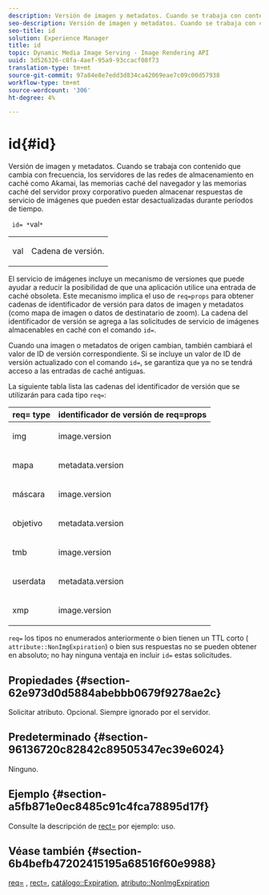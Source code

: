 ```yaml
---
description: Versión de imagen y metadatos. Cuando se trabaja con contenido que cambia con frecuencia, los servidores de las redes de almacenamiento en caché como Akamai, las memorias caché del navegador y las memorias caché del servidor proxy corporativo pueden almacenar respuestas de servicio de imágenes que pueden estar desactualizadas durante períodos de tiempo.
seo-description: Versión de imagen y metadatos. Cuando se trabaja con contenido que cambia con frecuencia, los servidores de las redes de almacenamiento en caché como Akamai, las memorias caché del navegador y las memorias caché del servidor proxy corporativo pueden almacenar respuestas de servicio de imágenes que pueden estar desactualizadas durante períodos de tiempo.
seo-title: id
solution: Experience Manager
title: id
topic: Dynamic Media Image Serving - Image Rendering API
uuid: 3d526326-c8fa-4aef-95a9-93ccacf08f73
translation-type: tm+mt
source-git-commit: 97a84e8e7edd3d834ca42069eae7c09c00d57938
workflow-type: tm+mt
source-wordcount: '306'
ht-degree: 4%

---
```



# id{#id}

Versión de imagen y metadatos. Cuando se trabaja con contenido que cambia con frecuencia, los servidores de las redes de almacenamiento en caché como Akamai, las memorias caché del navegador y las memorias caché del servidor proxy corporativo pueden almacenar respuestas de servicio de imágenes que pueden estar desactualizadas durante períodos de tiempo.

` id= *`val`*`

<table id="simpletable_3A6EBDA15B004636804E1ACEF952479A"> 
 <tr class="strow"> 
  <td class="stentry"> <p> <span class="codeph"> <span class="varname"> val  </span> </span> </p> </td> 
  <td class="stentry"> <p>Cadena de versión. </p> </td> 
 </tr> 
</table>

El servicio de imágenes incluye un mecanismo de versiones que puede ayudar a reducir la posibilidad de que una aplicación utilice una entrada de caché obsoleta. Este mecanismo implica el uso de `req=props` para obtener cadenas de identificador de versión para datos de imagen y metadatos (como mapa de imagen o datos de destinatario de zoom). La cadena del identificador de versión se agrega a las solicitudes de servicio de imágenes almacenables en caché con el comando `id=`.

Cuando una imagen o metadatos de origen cambian, también cambiará el valor de ID de versión correspondiente. Si se incluye un valor de ID de versión actualizado con el comando `id=`, se garantiza que ya no se tendrá acceso a las entradas de caché antiguas.

La siguiente tabla lista las cadenas del identificador de versión que se utilizarán para cada tipo `req=`:

<table id="table_AE39BEBE18864880BBBF1C4F16785E2D"> 
 <thead> 
  <tr> 
   <th class="entry"> <b> req= type</b> </th> 
   <th class="entry"> <b> identificador de versión de req=props</b> </th> 
  </tr> 
 </thead>
 <tbody> 
  <tr> 
   <td> <p> img </p> </td> 
   <td> <p> image.version </p> </td> 
  </tr> 
  <tr> 
   <td> <p> mapa </p> </td> 
   <td> <p> metadata.version </p> </td> 
  </tr> 
  <tr> 
   <td> <p> máscara </p> </td> 
   <td> <p> image.version </p> </td> 
  </tr> 
  <tr> 
   <td> <p> objetivo </p> </td> 
   <td> <p> metadata.version </p> </td> 
  </tr> 
  <tr> 
   <td> <p> tmb </p> </td> 
   <td> <p> image.version </p> </td> 
  </tr> 
  <tr> 
   <td> <p> userdata </p> </td> 
   <td> <p> metadata.version </p> </td> 
  </tr> 
  <tr> 
   <td> <p> xmp </p> </td> 
   <td> <p> image.version </p> </td> 
  </tr> 
 </tbody> 
</table>

`req=` los tipos no enumerados anteriormente o bien tienen un TTL corto (  `attribute::NonImgExpiration`) o bien sus respuestas no se pueden obtener en absoluto; no hay ninguna ventaja en incluir  `id=` estas solicitudes.

## Propiedades {#section-62e973d0d5884abebbb0679f9278ae2c}

Solicitar atributo. Opcional. Siempre ignorado por el servidor.

## Predeterminado {#section-96136720c82842c89505347ec39e6024}

Ninguno.

## Ejemplo {#section-a5fb871e0ec8485c91c4fca78895d17f}

Consulte la descripción de [rect=](../../../../../is-api/http-ref/image-serving-api-ref/c-http-protocol-reference/c-command-reference/r-rect.md#reference-520b90d30b4c4b4692a723e4df6adaf3) por ejemplo: uso.

## Véase también {#section-6b4befb47202415195a68516f60e9988}

[req=](../../../../../is-api/http-ref/image-serving-api-ref/c-http-protocol-reference/c-command-reference/r-req/r-req.md#reference-907cdb4a97034db7ad94695f25552e76) ,  [rect=](../../../../../is-api/http-ref/image-serving-api-ref/c-http-protocol-reference/c-command-reference/r-rect.md#reference-520b90d30b4c4b4692a723e4df6adaf3),  [catálogo::Expiration](../../../../../is-api/image-catalog/image-serving-api-ref/c-image-catalog-reference/c-image-svg-data-reference/c-image-data-reference/r-expiration-cat.md#reference-a7afd668ecbb4d2da65d86259aa6a28a),  [atributo::NonImgExpiration](../../../../../is-api/image-catalog/image-serving-api-ref/c-image-catalog-reference/c-attributes-reference/r-nonimgexpiration.md#reference-a8066cd0d24b4ea98100ade4821f1f9d)
